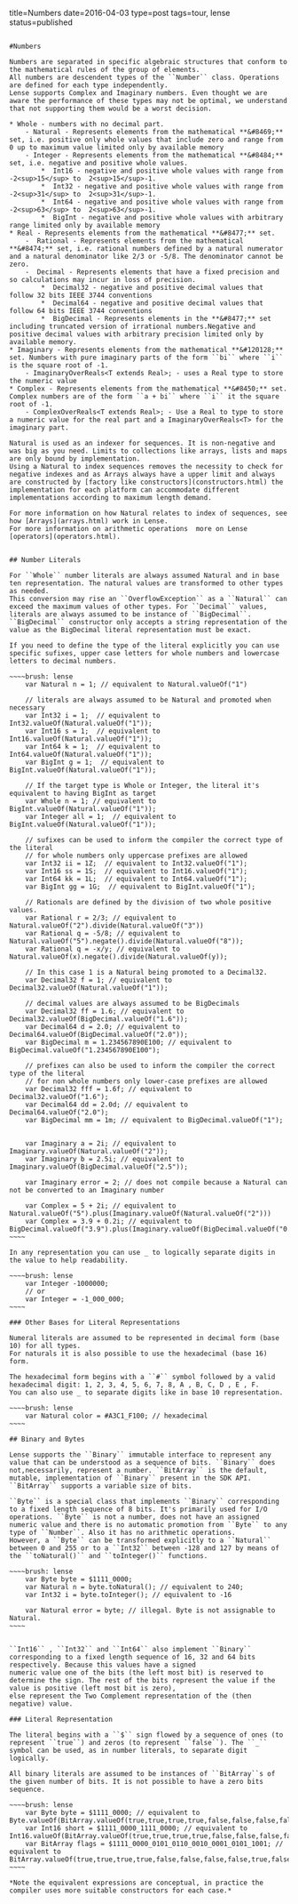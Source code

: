 title=Numbers
date=2016-04-03
type=post
tags=tour, lense
status=published
~~~~~~

#Numbers

Numbers are separated in specific algebraic structures that conform to the mathematical rules of the group of elements.
All numbers are descendent types of the ``Number`` class. Operations are defined for each type independently.
Lense supports Complex and Imaginary numbers. Even thought we are aware the performance of these types may not be optimal, we understand that not supporting them would be a worst decision. 

* Whole - numbers with no decimal part.
	- Natural - Represents elements from the mathematical **&#8469;** set, i.e. positive only whole values that include zero and range from 0 up to maximum value limited only by available memory
	- Integer - Represents elements from the mathematical **&#8484;** set, i.e. negative and positive whole values.
		*  Int16 - negative and positive whole values with range from -2<sup>15</sup> to  2<sup>15</sup>-1. 
		*  Int32 - negative and positive whole values with range from -2<sup>31</sup> to  2<sup>31</sup>-1. 
		*  Int64 - negative and positive whole values with range from -2<sup>63</sup> to  2<sup>63</sup>-1. 
		*  BigInt - negative and positive whole values with arbitrary range limited only by available memory
* Real - Represents elements from the mathematical **&#8477;** set.
	-  Rational - Represents elements from the mathematical **&#8474;** set, i.e. rational numbers defined by a natural numerator and a natural denominator like 2/3 or -5/8. The denominator cannot be zero. 
	-  Decimal - Represents elements that have a fixed precision and so calculations may incur in loss of precision.
		*  Decimal32 - negative and positive decimal values that follow 32 bits IEEE 3744 conventions
		*  Decimal64 - negative and positive decimal values that follow 64 bits IEEE 3744 conventions
		*  BigDecimal - Represents elements in the **&#8477;** set including truncated version of irrational numbers.Negative and positive decimal values with arbitrary precision limited only by available memory.
* Imaginary - Represents elements from the mathematical **&#120128;** set. Numbers with pure imaginary parts of the form ``bi`` where ``i`` is the square root of -1.
	- ImaginaryOverReals<T extends Real>; - uses a Real type to store the numeric value
* Complex - Represents elements from the mathematical **&#8450;** set. Complex numbers are of the form ``a + bi`` where ``i`` it the square root of -1.
	- ComplexOverReals<T extends Real>; - Use a Real to type to store a numeric value for the real part and a ImaginaryOverReals<T> for the imaginary part.

Natural is used as an indexer for sequences. It is non-negative and was big as you need. Limits to collections like arrays, lists and maps are only bound by implementation.
Using a Natural to index sequences removes the necessity to check for negative indexes and as Arrays always have a upper limit and always are constructed by [factory like constructors](constructors.html) the implementation for each platform can accommodate different implementations according to maximum length demand.

For more information on how Natural relates to index of sequences, see how [Arrays](arrays.html) work in Lense.
For more information on arithmetic operations  more on Lense [operators](operators.html).


## Number Literals 

For ``Whole`` number literals are always assumed Natural and in base ten representation. The natural values are transformed to other types as needed. 
This conversion may rise an ``OverflowException`` as a ``Natural`` can exceed the maximum values of other types. For ``Decimal`` values, literals are always assumed to be instance of ``BigDecimal``. ``BigDecimal`` constructor only accepts a string representation of the value as the BigDecimal literal representation must be exact.

If you need to define the type of the literal explicitly you can use specific sufixes, upper case letters for whole numbers and lowercase letters to decimal numbers.

~~~~brush: lense
	var Natural n = 1; // equivalent to Natural.valueOf("1")
	
	// literals are always assumed to be Natural and promoted when necessary
	var Int32 i = 1;  // equivalent to Int32.valueOf(Natural.valueOf("1"));
	var Int16 s = 1;  // equivalent to Int16.valueOf(Natural.valueOf("1"));
	var Int64 k = 1;  // equivalent to Int64.valueOf(Natural.valueOf("1"));
	var BigInt g = 1;  // equivalent to BigInt.valueOf(Natural.valueOf("1"));
	
	// If the target type is Whole or Integer, the literal it's equivalent to having BigInt as target 
	var Whole n = 1; // equivalent to BigInt.valueOf(Natural.valueOf("1"));
	var Integer all = 1;  // equivalent to BigInt.valueOf(Natural.valueOf("1"));
	
	// sufixes can be used to inform the compiler the correct type of the literal
	// for whole numbers only uppercase prefixes are allowed 
	var Int32 ii = 1Z;  // equivalent to Int32.valueOf("1");
	var Int16 ss = 1S;  // equivalent to Int16.valueOf("1");
	var Int64 kk = 1L;  // equivalent to Int64.valueOf("1");
	var BigInt gg = 1G;  // equivalent to BigInt.valueOf("1");
	
	// Rationals are defined by the division of two whole positive values. 
	var Rational r = 2/3; // equivalent to Natural.valueOf("2").divide(Natural.valueOf("3"))
	var Rational q = -5/8; // equivalent to Natural.valueOf("5").negate().divide(Natural.valueOf("8"));
	var Rational q = -x/y; // equivalent to Natural.valueOf(x).negate().divide(Natural.valueOf(y));
	
	// In this case 1 is a Natural being promoted to a Decimal32.
	var Decimal32 f = 1; // equivalent to Decimal32.valueOf(Natural.valueOf("1"));
	
	// decimal values are always assumed to be BigDecimals
	var Decimal32 ff = 1.6; // equivalent to Decimal32.valueOf(BigDecimal.valueOf("1.6"));
	var Decimal64 d = 2.0; // equivalent to Decimal64.valueOf(BigDecimal.valueOf("2.0"));
	var BigDecimal m = 1.234567890E100; // equivalent to BigDecimal.valueOf("1.234567890E100");

	// prefixes can also be used to inform the compiler the correct type of the literal
	// for non whole numbers only lower-case prefixes are allowed 
	var Decimal32 fff = 1.6f; // equivalent to Decimal32.valueOf("1.6");
	var Decimal64 dd = 2.0d; // equivalent to Decimal64.valueOf("2.0");
	var BigDecimal mm = 1m; // equivalent to BigDecimal.valueOf("1");
	
	
	var Imaginary a = 2i; // equivalent to Imaginary.valueOf(Natural.valueOf("2"));
	var Imaginary b = 2.5i; // equivalent to Imaginary.valueOf(BigDecimal.valueOf("2.5"));
	
	var Imaginary error = 2; // does not compile because a Natural can not be converted to an Imaginary number

	var Complex = 5 + 2i; // equivalent to Natural.valueOf("5").plus(Imaginary.valueOf(Natural.valueOf("2")))
	var Complex = 3.9 + 0.2i; // equivalent to BigDecimal.valueOf("3.9").plus(Imaginary.valueOf(BigDecimal.valueOf("0.2"))
~~~~

In any representation you can use _ to logically separate digits in the value to help readability.

~~~~brush: lense
	var Integer -1000000;
	// or
	var Integer = -1_000_000;
~~~~

### Other Bases for Literal Representations 

Numeral literals are assumed to be represented in decimal form (base 10) for all types.
For naturals it is also possible to use the hexadecimal (base 16) form.

The hexadecimal form begins with a ``#`` symbol followed by a valid hexadecimal digit: 1, 2, 3, 4, 5, 6, 7, 8, A , B, C, D , E , F.
You can also use _ to separate digits like in base 10 representation.

~~~~brush: lense
	var Natural color = #A3C1_F100; // hexadecimal
~~~~

## Binary and Bytes

Lense supports the ``Binary`` immutable interface to represent any value that can be understood as a sequence of bits. ``Binary`` does not,necessarily, represent a number. ``BitArray`` is the default, mutable, implementation of ``Binary`` present in the SDK API. ``BitArray`` supports a variable size of bits.

``Byte`` is a special class that implements ``Binary`` corresponding to a fixed length sequence of 8 bits. It's primarily used for I/O operations. ``Byte`` is not a number, does not have an assigned numeric value and there is no automatic promotion from ``Byte`` to any type of ``Number``. Also it has no arithmetic operations.
However, a ``Byte`` can be transformed explicitly to a ``Natural`` between 0 and 255 or to a ``Int32`` between -128 and 127 by means of the ``toNatural()`` and ``toInteger()`` functions.

~~~~brush: lense
	var Byte byte = $1111_0000; 
	var Natural n = byte.toNatural(); // equivalent to 240;
	var Int32 i = byte.toInteger(); // equivalent to -16
	
	var Natural error = byte; // illegal. Byte is not assignable to Natural.
~~~~


``Int16`` , ``Int32`` and ``Int64`` also implement ``Binary`` corresponding to a fixed length sequence of 16, 32 and 64 bits respectively. Because this values have a signed 
numeric value one of the bits (the left most bit) is reserved to determine the sign. The rest of the bits represent the value if the value is positive (left most bit is zero), 
else represent the Two Complement representation of the (then negative) value.

### Literal Representation

The literal begins with a ``$`` sign flowed by a sequence of ones (to represent ``true``) and zeros (to represent ``false``). The ``_`` symbol can be used, as in number literals, to separate digit logically.

All binary literals are assumed to be instances of ``BitArray``s of the given number of bits. It is not possible to have a zero bits sequence. 

~~~~brush: lense
	var Byte byte = $1111_0000; // equivalent to Byte.valueOf(BitArray.valueOf(true,true,true,true,false,false,false,false));
	var Int16 short = $1111_0000_1111_0000; // equivalent to Int16.valueOf(BitArray.valueOf(true,true,true,true,false,false,false,false,true,true,true,true,false,false,false,false));
	var BitArray flags = $1111_0000_0101_0110_0010_0001_0101_1001; // equivalent to BitArray.valueOf(true,true,true,true,false,false,false,false,true,false,tru,false,true,true,false,false,false,false,false,false,false,false,true,false,true,false,true,true,false,false,true);
~~~~	

*Note the equivalent expressions are conceptual, in practice the compiler uses more suitable constructors for each case.*
